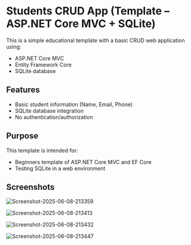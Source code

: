 # Students CRUD App (Template – ASP.NET Core MVC + SQLite)

This is a simple educational template with a basic CRUD web application using:

- ASP.NET Core MVC
- Entity Framework Core
- SQLite database

## Features

- Basic student information (Name, Email, Phone) 
- SQLite database integration
- No authentication/authorization

## Purpose

This template is intended for:

- Beginners template of ASP.NET Core MVC and EF Core
- Testing SQLite in a web environment

## Screenshots

![Screenshot-2025-06-08-213359](https://github.com/user-attachments/assets/1e2198e2-79ac-47ed-915b-f8a49d7a5ad9)

![Screenshot-2025-06-08-213413](https://github.com/user-attachments/assets/20673fc5-4a21-4677-8ba5-d4c44a20ec9d)

![Screenshot-2025-06-08-213432](https://github.com/user-attachments/assets/49a605e2-504f-4432-b2c5-f16fabc4b69e)

![Screenshot-2025-06-08-213447](https://github.com/user-attachments/assets/3b280e95-4549-4843-8d2f-9a0a0581519a)
